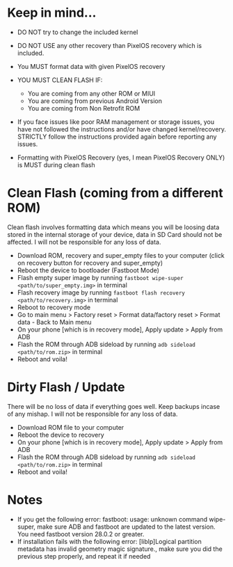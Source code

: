 # Keep in mind...
- DO NOT try to change the included kernel
- DO NOT USE any other recovery than PixelOS recovery which is included.
- You MUST format data with given PixelOS recovery
- YOU MUST CLEAN FLASH IF:
    - You are coming from any other ROM or MIUI
    - You are coming from previous Android Version
    - You are coming from Non Retrofit ROM

- If you face issues like poor RAM management or storage issues, you have not followed the instructions and/or have changed kernel/recovery. STRICTLY follow the instructions provided again before reporting any issues.
- Formatting with PixelOS Recovery (yes, I mean PixelOS Recovery ONLY) is MUST during clean flash

# Clean Flash (coming from a different ROM)
Clean flash involves formatting data which means you will be loosing data stored in the internal storage of your device, data in SD Card should not be affected. I will not be responsible for any loss of data.
- Download ROM, recovery and super_empty files to your computer (click on recovery button for recovery and super_empty)
- Reboot the device to bootloader (Fastboot Mode)
- Flash empty super image by running `fastboot wipe-super <path/to/super_empty.img>` in terminal
- Flash recovery image by running `fastboot flash recovery <path/to/recovery.img>` in terminal
- Reboot to recovery mode
- Go to main menu > Factory reset > Format data/factory reset >  Format data - Back to Main menu
- On your phone [which is in recovery mode], Apply update > Apply from ADB 
- Flash the ROM through ADB sideload by running `adb sideload <path/to/rom.zip>` in terminal
- Reboot and voila!

# Dirty Flash / Update
There will be no loss of data if everything goes well. Keep backups incase of any mishap. I will not be responsible for any loss of data.
- Download ROM file to your computer
- Reboot the device to recovery
- On your phone [which is in recovery mode], Apply update > Apply from ADB 
- Flash the ROM through ADB sideload by running `adb sideload <path/to/rom.zip>` in terminal
- Reboot and voila!

# Notes
- If you get the following error: fastboot: usage: unknown command wipe-super, make sure ADB and fastboot are updated to the latest version. You need fastboot version 28.0.2 or greater.
- If installation fails with the following error: [liblp]Logical partition metadata has invalid geometry magic signature., make sure you did the previous step properly, and repeat it if needed
